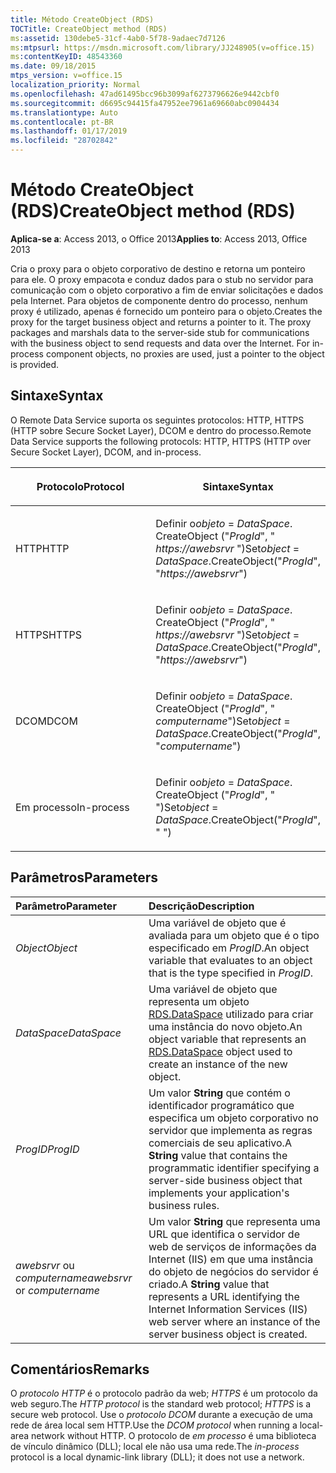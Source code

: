 ```yaml
---
title: Método CreateObject (RDS)
TOCTitle: CreateObject method (RDS)
ms:assetid: 130debe5-31cf-4ab0-5f78-9adaec7d7126
ms:mtpsurl: https://msdn.microsoft.com/library/JJ248905(v=office.15)
ms:contentKeyID: 48543360
ms.date: 09/18/2015
mtps_version: v=office.15
localization_priority: Normal
ms.openlocfilehash: 47ad61495bcc96b3099af6273796626e9442cbf0
ms.sourcegitcommit: d6695c94415fa47952ee7961a69660abc0904434
ms.translationtype: Auto
ms.contentlocale: pt-BR
ms.lasthandoff: 01/17/2019
ms.locfileid: "28702842"
---
```

# <a name="createobject-method-rds"></a><span data-ttu-id="18934-102">Método CreateObject (RDS)</span><span class="sxs-lookup"><span data-stu-id="18934-102">CreateObject method (RDS)</span></span>

<span data-ttu-id="18934-103">**Aplica-se a**: Access 2013, o Office 2013</span><span class="sxs-lookup"><span data-stu-id="18934-103">**Applies to**: Access 2013, Office 2013</span></span>

<span data-ttu-id="18934-p101">Cria o proxy para o objeto corporativo de destino e retorna um ponteiro para ele. O proxy empacota e conduz dados para o stub no servidor para comunicação com o objeto corporativo a fim de enviar solicitações e dados pela Internet. Para objetos de componente dentro do processo, nenhum proxy é utilizado, apenas é fornecido um ponteiro para o objeto.</span><span class="sxs-lookup"><span data-stu-id="18934-p101">Creates the proxy for the target business object and returns a pointer to it. The proxy packages and marshals data to the server-side stub for communications with the business object to send requests and data over the Internet. For in-process component objects, no proxies are used, just a pointer to the object is provided.</span></span>

## <a name="syntax"></a><span data-ttu-id="18934-107">Sintaxe</span><span class="sxs-lookup"><span data-stu-id="18934-107">Syntax</span></span>

<span data-ttu-id="18934-108">O Remote Data Service suporta os seguintes protocolos: HTTP, HTTPS (HTTP sobre Secure Socket Layer), DCOM e dentro do processo.</span><span class="sxs-lookup"><span data-stu-id="18934-108">Remote Data Service supports the following protocols: HTTP, HTTPS (HTTP over Secure Socket Layer), DCOM, and in-process.</span></span>

<table>
<colgroup>
<col style="width: 50%" />
<col style="width: 50%" />
</colgroup>
<thead>
<tr class="header">
<th><p><span data-ttu-id="18934-109">Protocolo</span><span class="sxs-lookup"><span data-stu-id="18934-109">Protocol</span></span></p></th>
<th><p><span data-ttu-id="18934-110">Sintaxe</span><span class="sxs-lookup"><span data-stu-id="18934-110">Syntax</span></span></p></th>
</tr>
</thead>
<tbody>
<tr class="odd">
<td><p><span data-ttu-id="18934-111">HTTP</span><span class="sxs-lookup"><span data-stu-id="18934-111">HTTP</span></span></p></td>
<td><p><span data-ttu-id="18934-112">Definir o<em>objeto</em> = <em>DataSpace</em>. CreateObject (&quot;<em>ProgId</em>&quot;, &quot; <em>https://awebsrvr</em> &quot;)</span><span class="sxs-lookup"><span data-stu-id="18934-112">Set<em>object</em> = <em>DataSpace</em>.CreateObject(&quot;<em>ProgId</em>&quot;, &quot;<em>https://awebsrvr</em>&quot;)</span></span></p></td>
</tr>
<tr class="even">
<td><p><span data-ttu-id="18934-113">HTTPS</span><span class="sxs-lookup"><span data-stu-id="18934-113">HTTPS</span></span></p></td>
<td><p><span data-ttu-id="18934-114">Definir o<em>objeto</em> = <em>DataSpace</em>. CreateObject (&quot;<em>ProgId</em>&quot;, &quot; <em>https://awebsrvr</em> &quot;)</span><span class="sxs-lookup"><span data-stu-id="18934-114">Set<em>object</em> = <em>DataSpace</em>.CreateObject(&quot;<em>ProgId</em>&quot;, &quot;<em>https://awebsrvr</em>&quot;)</span></span></p></td>
</tr>
<tr class="odd">
<td><p><span data-ttu-id="18934-115">DCOM</span><span class="sxs-lookup"><span data-stu-id="18934-115">DCOM</span></span></p></td>
<td><p><span data-ttu-id="18934-116">Definir o<em>objeto</em> = <em>DataSpace</em>. CreateObject (&quot;<em>ProgId</em>&quot;, &quot; <em>computername</em>&quot;)</span><span class="sxs-lookup"><span data-stu-id="18934-116">Set<em>object</em> = <em>DataSpace</em>.CreateObject(&quot;<em>ProgId</em>&quot;, &quot;<em>computername</em>&quot;)</span></span></p></td>
</tr>
<tr class="even">
<td><p><span data-ttu-id="18934-117">Em processo</span><span class="sxs-lookup"><span data-stu-id="18934-117">In-process</span></span></p></td>
<td><p><span data-ttu-id="18934-118">Definir o<em>objeto</em> = <em>DataSpace</em>. CreateObject (&quot;<em>ProgId</em>&quot;, &quot; &quot;)</span><span class="sxs-lookup"><span data-stu-id="18934-118">Set<em>object</em> = <em>DataSpace</em>.CreateObject(&quot;<em>ProgId</em>&quot;, &quot; &quot;)</span></span></p></td>
</tr>
</tbody>
</table>


## <a name="parameters"></a><span data-ttu-id="18934-119">Parâmetros</span><span class="sxs-lookup"><span data-stu-id="18934-119">Parameters</span></span>

|<span data-ttu-id="18934-120">Parâmetro</span><span class="sxs-lookup"><span data-stu-id="18934-120">Parameter</span></span>|<span data-ttu-id="18934-121">Descrição</span><span class="sxs-lookup"><span data-stu-id="18934-121">Description</span></span>|
|:--------|:----------|
|<span data-ttu-id="18934-122">*Object*</span><span class="sxs-lookup"><span data-stu-id="18934-122">*Object*</span></span> |<span data-ttu-id="18934-123">Uma variável de objeto que é avaliada para um objeto que é o tipo especificado em *ProgID*.</span><span class="sxs-lookup"><span data-stu-id="18934-123">An object variable that evaluates to an object that is the type specified in *ProgID*.</span></span>|
|<span data-ttu-id="18934-124">*DataSpace*</span><span class="sxs-lookup"><span data-stu-id="18934-124">*DataSpace*</span></span> |<span data-ttu-id="18934-125">Uma variável de objeto que representa um objeto [RDS.DataSpace](dataspace-object-rds.md) utilizado para criar uma instância do novo objeto.</span><span class="sxs-lookup"><span data-stu-id="18934-125">An object variable that represents an [RDS.DataSpace](dataspace-object-rds.md) object used to create an instance of the new object.</span></span>|
|<span data-ttu-id="18934-126">*ProgID*</span><span class="sxs-lookup"><span data-stu-id="18934-126">*ProgID*</span></span> |<span data-ttu-id="18934-127">Um valor **String** que contém o identificador programático que especifica um objeto corporativo no servidor que implementa as regras comerciais de seu aplicativo.</span><span class="sxs-lookup"><span data-stu-id="18934-127">A **String** value that contains the programmatic identifier specifying a server-side business object that implements your application's business rules.</span></span>|
|<span data-ttu-id="18934-128">*awebsrvr* ou *computername*</span><span class="sxs-lookup"><span data-stu-id="18934-128">*awebsrvr* or *computername*</span></span> |<span data-ttu-id="18934-129">Um valor **String** que representa uma URL que identifica o servidor de web de serviços de informações da Internet (IIS) em que uma instância do objeto de negócios do servidor é criado.</span><span class="sxs-lookup"><span data-stu-id="18934-129">A **String** value that represents a URL identifying the Internet Information Services (IIS) web server where an instance of the server business object is created.</span></span>|

## <a name="remarks"></a><span data-ttu-id="18934-130">Comentários</span><span class="sxs-lookup"><span data-stu-id="18934-130">Remarks</span></span>

<span data-ttu-id="18934-131">O *protocolo HTTP* é o protocolo padrão da web; *HTTPS* é um protocolo da web seguro.</span><span class="sxs-lookup"><span data-stu-id="18934-131">The *HTTP protocol* is the standard web protocol; *HTTPS* is a secure web protocol.</span></span> <span data-ttu-id="18934-132">Use o *protocolo DCOM* durante a execução de uma rede de área local sem HTTP.</span><span class="sxs-lookup"><span data-stu-id="18934-132">Use the *DCOM protocol* when running a local-area network without HTTP.</span></span> <span data-ttu-id="18934-133">O protocolo de *em processo* é uma biblioteca de vínculo dinâmico (DLL); local ele não usa uma rede.</span><span class="sxs-lookup"><span data-stu-id="18934-133">The *in-process* protocol is a local dynamic-link library (DLL); it does not use a network.</span></span>

